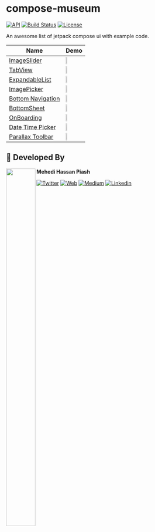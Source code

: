 # compose-museum 
[![API](https://img.shields.io/badge/API-21%2B-brightgreen.svg?style=flat)](https://android-arsenal.com/api?level=21)
[![Build Status](https://travis-ci.org/skydoves/TheMovies2.svg?branch=master)](https://travis-ci.org/piashcse/Hilt-MVVM-Compose-Movie)
<a href="https://github.com/piashcse"><img alt="License" src="https://img.shields.io/static/v1?label=GitHub&message=piashcse&color=C51162"/></a>

An awesome list of jetpack compose ui with example code.

Name | Demo
----  | ----
[ImageSlider](https://github.com/piashcse/compose-museum/blob/master/app/src/main/java/com/piashcse/compose_museum/screens/ImageSlider.kt) | <img src="https://github.com/piashcse/compose-museum/blob/master/screenshots/gif/slider.gif" width="30%" height="50%"> 
[TabView](https://github.com/piashcse/compose-museum/blob/master/app/src/main/java/com/piashcse/compose_museum/screens/TabScreen.kt) | <img src="https://github.com/piashcse/compose-museum/blob/master/screenshots/gif/tabview.gif" width="30%" height="50%"> 
[ExpandableList](https://github.com/piashcse/compose-museum/blob/master/app/src/main/java/com/piashcse/compose_museum/screens/ExpandaleList.kt) | <img src="https://github.com/piashcse/compose-museum/blob/master/screenshots/gif/expandable.gif" width="30%" height="50%"> 
[ImagePicker](https://github.com/piashcse/compose-museum/blob/master/app/src/main/java/com/piashcse/compose_museum/screens/ImagePicker.kt) | <img src="https://github.com/piashcse/compose-museum/blob/master/screenshots/gif/imagepicker.gif" width="30%" height="50%"> 
[Bottom Navigation](https://github.com/piashcse/compose-museum/blob/master/app/src/main/java/com/piashcse/compose_museum/screens/BottomNavigation.kt) | <img src="https://github.com/piashcse/compose-museum/blob/master/screenshots/gif/bottom_navigation.gif" width="30%" height="50%"> 
[BottomSheet](https://github.com/piashcse/compose-museum/blob/master/app/src/main/java/com/piashcse/compose_museum/screens/BottomSheetScreen.kt) | <img src="https://github.com/piashcse/compose-museum/blob/master/screenshots/gif/bottomsheet.gif" width="30%" height="50%"> 
[OnBoarding](https://github.com/piashcse/compose-museum/blob/master/app/src/main/java/com/piashcse/compose_museum/screens/OnBoarding.kt) | <img src="https://github.com/piashcse/compose-museum/blob/master/screenshots/gif/onboarding.gif" width="30%" height="50%"> 
[Date Time Picker](https://github.com/piashcse/compose-museum/blob/master/app/src/main/java/com/piashcse/compose_museum/screens/DateAndTimePicker.kt) | <img src="https://github.com/piashcse/compose-museum/blob/master/screenshots/gif/datetime.gif" width="30%" height="50%"> 
[Parallax Toolbar](https://github.com/piashcse/compose-museum/blob/master/app/src/main/java/com/piashcse/compose_museum/screens/ParallaxToolbar.kt) | <img src="https://github.com/piashcse/compose-museum/blob/master/screenshots/gif/parallax.gif" width="30%" height="50%"> 

## 👨 Developed By

<a href="https://twitter.com/piashcse" target="_blank">
  <img src="https://avatars.githubusercontent.com/piashcse" height="50%" width="80" align="left">
</a>

**Mehedi Hassan Piash**

[![Twitter](https://img.shields.io/badge/-twitter-grey?logo=twitter)](https://twitter.com/piashcse)
[![Web](https://img.shields.io/badge/-web-grey?logo=appveyor)](https://piashcse.github.io/)
[![Medium](https://img.shields.io/badge/-medium-grey?logo=medium)](https://medium.com/@piashcse)
[![Linkedin](https://img.shields.io/badge/-linkedin-grey?logo=linkedin)](https://www.linkedin.com/in/piashcse/)

